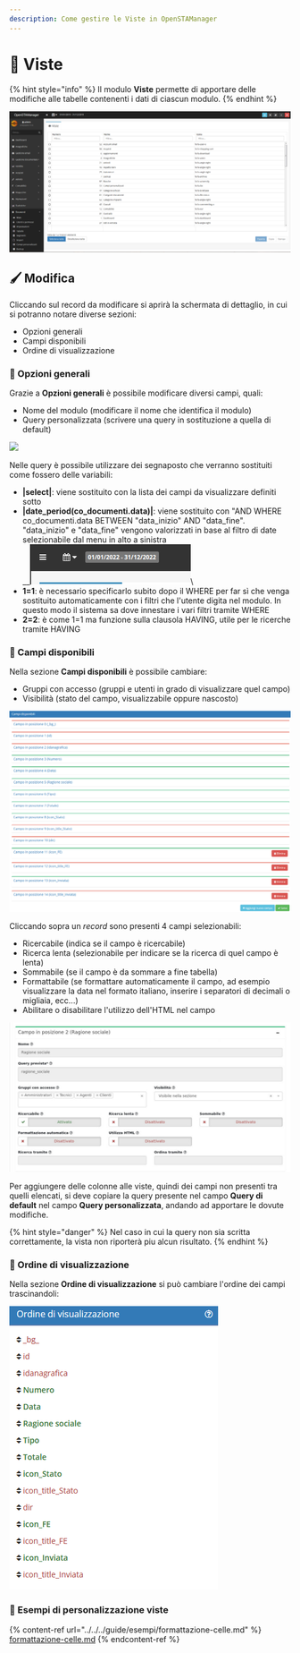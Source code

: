 ```yaml
---
description: Come gestire le Viste in OpenSTAManager
---
```


# 👀 Viste

{% hint style="info" %}
Il modulo **Viste** permette di apportare delle modifiche alle tabelle contenenti i dati di ciascun modulo.
{% endhint %}

![Screenshot interfaccia viste](../../../.gitbook/assets/ScreenViste.PNG)

## 🖌️ Modifica

Cliccando sul record da modificare si aprirà la schermata di dettaglio, in cui si potranno notare diverse sezioni:

* Opzioni generali
* Campi disponibili
* Ordine di visualizzazione

### 🔨 Opzioni generali

Grazie a **Opzioni generali** è possibile modificare diversi campi, quali:

* Nome del modulo (modificare il nome che identifica il modulo)
* Query personalizzata (scrivere una query in sostituzione a quella di default)

![](https://firebasestorage.googleapis.com/v0/b/gitbook-x-prod.appspot.com/o/spaces%2F-LZJeLg23eVDvrCv74U7-887967055%2Fuploads%2Fn4JzuHcBGX0nmIyZBTaC%2Ffile.png?alt=media)

Nelle query è possibile utilizzare dei segnaposto che verranno sostituiti come fossero delle variabili:

* **|select|**: viene sostituito con la lista dei campi da visualizzare definiti sotto
* **|date\_period(co\_documenti.data)|**: viene sostituito con "AND WHERE co\_documenti.data BETWEEN "data\_inizio" AND "data\_fine". "data\_inizio" e "data\_fine" vengono valorizzati in base al filtro di date selezionabile dal menu in alto a sinistra\
  \_\_![](<../../../.gitbook/assets/image (294).png>)\\
* **1=1**: è necessario specificarlo subito dopo il WHERE per far sì che venga sostituito automaticamente con i filtri che l'utente digita nel modulo. In questo modo il sistema sa dove innestare i vari filtri tramite WHERE
* **2=2**: è come 1=1 ma funzione sulla clausola HAVING, utile per le ricerche tramite HAVING

### 🔨 Campi disponibili

Nella sezione **Campi disponibili** è possibile cambiare:

* Gruppi con accesso (gruppi e utenti in grado di visualizzare quel campo)
* Visibilità (stato del campo, visualizzabile oppure nascosto)

![Screenshot campi disponibili viste](../../../.gitbook/assets/CampiDisponibili.PNG)

Cliccando sopra un _record_ sono presenti 4 campi selezionabili:

* Ricercabile (indica se il campo è ricercabile)
* Ricerca lenta (selezionabile per indicare se la ricerca di quel campo è lenta)
* Sommabile (se il campo è da sommare a fine tabella)
* Formattabile (se formattare automaticamente il campo, ad esempio visualizzare la data nel formato italiano, inserire i separatori di decimali o migliaia, ecc...)
* Abilitare o disabilitare l'utilizzo dell'HTML nel campo

![](<../../../.gitbook/assets/immagine (463).png>)

Per aggiungere delle colonne alle viste, quindi dei campi non presenti tra quelli elencati, si deve copiare la query presente nel campo **Query di default** nel campo **Query personalizzata**, andando ad apportare le dovute modifiche.

{% hint style="danger" %}
Nel caso in cui la query non sia scritta correttamente, la vista non riporterà piu alcun risultato.
{% endhint %}

### 🔨 Ordine di visualizzazione

Nella sezione **Ordine di visualizzazione** si può cambiare l'ordine dei campi trascinandoli:

![Screenshot ordine di visualizzazione](../../../.gitbook/assets/OrdineDiVisualizzazione.PNG)

### 🔽 Esempi di personalizzazione viste

{% content-ref url="../../../guide/esempi/formattazione-celle.md" %}
[formattazione-celle.md](../../../guide/esempi/formattazione-celle.md)
{% endcontent-ref %}
